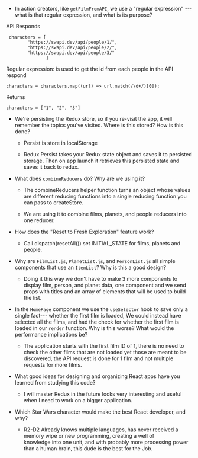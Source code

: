 - In action creators, like `getFilmFromAPI`, we use a "regular expression" ---
  what is that regular expression, and what is its purpose?
		
API Responds	
	  
	 characters = [
			"https://swapi.dev/api/people/1/", 
			"https://swapi.dev/api/people/2/",
 			"https://swapi.dev/api/people/3/"
                   ]
Regular expression: is used to get the id from each people in the API respond

	characters = characters.map((url) => url.match(/\d+/)[0]);

Returns

	characters = ["1", "2", "3"]
  
- We're persisting the Redux store, so if you re-visit the app, it will remember
  the topics you've visited. Where is this stored? How is this done?

	- Persist is store in localStorage

	- Redux Persist takes your Redux state object and saves it to persisted storage. Then on app launch it retrieves this persisted state and saves it back to redux.
	
  
- What does `combineReducers` do? Why are we using it? 

	- The combineReducers helper function turns an object whose values are different reducing functions into a single reducing function you can pass to createStore.

	- We are using it to combine films, planets, and people reducers into one reducer.

- How does the "Reset to Fresh Exploration" feature work?

	- Call dispatch(resetAll()) set INITIAL_STATE for films, planets and people.

- Why are `FilmList.js`, `PlanetList.js`, and 
  `PersonList.js` all simple components that use an `ItemList`?
  Why is this a good design?

	- Doing it this way we don't have to make 3 more components to display film, person, and planet data, one component and we send props with titles and an array of elements that will be used to build the list.

- In the `HomePage` component we use the `useSelector` hook to save only a single fact---
  whether the first film is loaded, We could instead have selected all the
  films, and had the check for whether the first film is loaded in our
  `render` function. Why is this worse? What would the performance implications
  be?

	- The application starts with the first film ID of 1, there is no need to check the other films that are not loaded yet those are meant to be discovered, the API request is done for 1 film and not multiple requests for more films.
  
- What good ideas for designing and organizing React apps have you learned from
  studying this code?

	- I will master Redux in the future looks very interesting and useful when I need to work on a bigger application.
  
- Which Star Wars character would make the best React developer, and why?

	- R2-D2 Already knows multiple languages, has never received a memory wipe or new programming, creating a well of knowledge into one unit, and with probably more processing power than a human brain, this dude is the best for the Job.